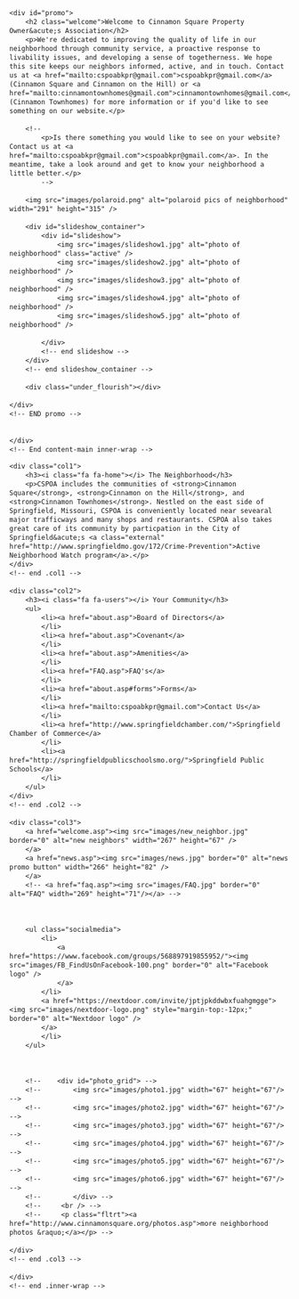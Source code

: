 <div id="content_main">
    <div class="inner-wrap">

    <div id="promo">
        <h2 class="welcome">Welcome to Cinnamon Square Property Owner&acute;s Association</h2>
        <p>We're dedicated to improving the quality of life in our neighborhood through community service, a proactive response to livability issues, and developing a sense of togetherness. We hope this site keeps our neighbors informed, active, and in touch. Contact us at <a href="mailto:cspoabkpr@gmail.com">cspoabkpr@gmail.com</a> (Cinnamon Square and Cinnamon on the Hill) or <a href="mailto:cinnamontownhomes@gmail.com">cinnamontownhomes@gmail.com</a> (Cinnamon Townhomes) for more information or if you'd like to see something on our website.</p>
        
        <!--
            <p>Is there something you would like to see on your website? Contact us at <a href="mailto:cspoabkpr@gmail.com">cspoabkpr@gmail.com</a>. In the meantime, take a look around and get to know your neighborhood a little better.</p>
            -->

        <img src="images/polaroid.png" alt="polaroid pics of neighborhood" width="291" height="315" />

        <div id="slideshow_container">
            <div id="slideshow">
                <img src="images/slideshow1.jpg" alt="photo of neighborhood" class="active" />
                <img src="images/slideshow2.jpg" alt="photo of neighborhood" />
                <img src="images/slideshow3.jpg" alt="photo of neighborhood" />
                <img src="images/slideshow4.jpg" alt="photo of neighborhood" />
                <img src="images/slideshow5.jpg" alt="photo of neighborhood" />

            </div>
            <!-- end slideshow -->
        </div>
        <!-- end slideshow_container -->

        <div class="under_flourish"></div>

    </div>
    <!-- END promo -->


    </div>
    <!-- End content-main inner-wrap -->
</div>
<!-- End #content-main -->

<div id="content_sub">
    <div class="inner-wrap">

    <div class="col1">
        <h3><i class="fa fa-home"></i> The Neighborhood</h3>
        <p>CSPOA includes the communities of <strong>Cinnamon Square</strong>, <strong>Cinnamon on the Hill</strong>, and <strong>Cinnamon Townhomes</strong>. Nestled on the east side of Springfield, Missouri, CSPOA is conveniently located near sevearal major trafficways and many shops and restaurants. CSPOA also takes great care of its community by particpation in the City of Springfield&acute;s <a class="external" href="http://www.springfieldmo.gov/172/Crime-Prevention">Active Neighborhood Watch program</a>.</p>
    </div>
    <!-- end .col1 -->

    <div class="col2">
        <h3><i class="fa fa-users"></i> Your Community</h3>
        <ul>
            <li><a href="about.asp">Board of Directors</a>
            </li>
            <li><a href="about.asp">Covenant</a>
            </li>
            <li><a href="about.asp">Amenities</a>
            </li>
            <li><a href="FAQ.asp">FAQ's</a>
            </li>
            <li><a href="about.asp#forms">Forms</a>
            </li>
            <li><a href="mailto:cspoabkpr@gmail.com">Contact Us</a>
            </li>
            <li><a href="http://www.springfieldchamber.com/">Springfield Chamber of Commerce</a>
            </li>
            <li><a href="http://springfieldpublicschoolsmo.org/">Springfield Public Schools</a>
            </li>
        </ul>
    </div>
    <!-- end .col2 -->

    <div class="col3">
        <a href="welcome.asp"><img src="images/new_neighbor.jpg" border="0" alt="new neighbors" width="267" height="67" />
        </a>
        <a href="news.asp"><img src="images/news.jpg" border="0" alt="news promo button" width="266" height="82" />
        </a>
        <!-- <a href="faq.asp"><img src="images/FAQ.jpg" border="0" alt="FAQ" width="269" height="71"/></a> -->



        <ul class="socialmedia">
            <li>
                <a href="https://www.facebook.com/groups/568897919855952/"><img src="images/FB_FindUsOnFacebook-100.png" border="0" alt="Facebook logo" />
                </a>
            </li>
            <a href="https://nextdoor.com/invite/jptjpkddwbxfuahgmgge"><img src="images/nextdoor-logo.png" style="margin-top:-12px;" border="0" alt="Nextdoor logo" />
            </a>
            </li>
        </ul>



        <!--    <div id="photo_grid"> -->
        <!--        <img src="images/photo1.jpg" width="67" height="67"/> -->
        <!--        <img src="images/photo2.jpg" width="67" height="67"/> -->
        <!--        <img src="images/photo3.jpg" width="67" height="67"/> -->
        <!--        <img src="images/photo4.jpg" width="67" height="67"/> -->
        <!--        <img src="images/photo5.jpg" width="67" height="67"/> -->
        <!--        <img src="images/photo6.jpg" width="67" height="67"/> -->
        <!--        </div> -->
        <!--     <br /> -->
        <!--     <p class="fltrt"><a href="http://www.cinnamonsquare.org/photos.asp">more neighborhood photos &raquo;</a></p> -->

    </div>
    <!-- end .col3 -->

    </div>
    <!-- end .inner-wrap -->
</div>
<!-- end #content_sub -->